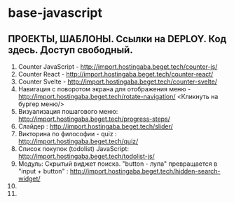 # base-javascript
##  ПРОЕКТЫ, ШАБЛОНЫ. Ссылки на DEPLOY. Код здесь. Доступ свободный.
1. Counter JavaScript - http://import.hostingaba.beget.tech/counter-js/
2. Counter React - http://import.hostingaba.beget.tech/counter-react/
3. Counter Svelte - http://import.hostingaba.beget.tech/counter-svelte/
4. Навигация с поворотом экрана для отображения меню - http://import.hostingaba.beget.tech/rotate-navigation/
    <Кликнуть на бургер меню/>
5. Визуализация пошагового меню:  http://import.hostingaba.beget.tech/progress-steps/
6. Слайдер : http://import.hostingaba.beget.tech/slider/
7. Викторина по философии - quiz : http://import.hostingaba.beget.tech/quiz/
8. Список покупок (todolist) JavaScript: http://import.hostingaba.beget.tech/todolist-js/
9. Модуль: Скрытый виджет поиска. 
  "button - лупа" превращается в "input + button" :
  http://import.hostingaba.beget.tech/hidden-search-widget/
10.
11.
